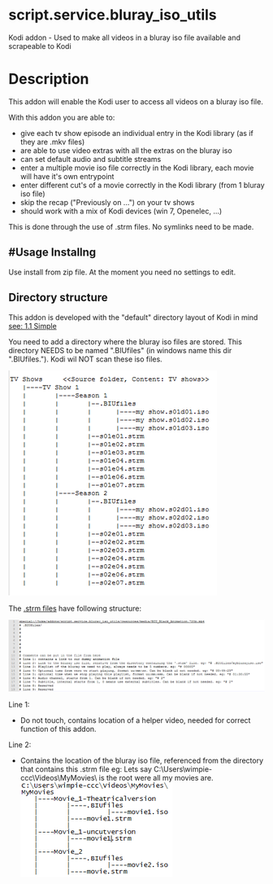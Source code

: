 # script.service.bluray_iso_utils
Kodi addon - Used to make all videos in a bluray iso file available and scrapeable to Kodi

# Description
This addon will enable the Kodi user to access all videos on a bluray iso file.

With this addon you are able to:
- give each tv show episode an individual entry in the Kodi library (as if they are .mkv files)
- are able to use video extras with all the extras on the bluray iso
- can set default audio and subtitle streams
- enter a multiple movie iso file correctly in the Kodi library, each movie will have it's own entrypoint
- enter different cut's of a movie correctly in the Kodi library (from 1 bluray iso file)
- skip the recap ("Previously on ...") on your tv shows
- should work with a mix of Kodi devices (win 7, Openelec, ...)

This is done through the use of .strm files. No symlinks need to be made. 

#Usage
Installng
-----------
Use install from zip file. At the moment you need no settings to edit.

Directory structure
--------------------
This addon is developed with the "default" directory layout of Kodi in mind  [see: 1.1 Simple](http://kodi.wiki/view/Naming_video_files/TV_shows)

You need to add a directory where the bluray iso files are stored. This directory NEEDS to be named ".BIUfiles" (in windows name this dir ".BIUfiles."). Kodi wil NOT scan these iso files. 

![alt text](https://raw.githubusercontent.com/Wimpie-ccc/helperfiles/master/TV-file-structure.png)

The [.strm files](https://github.com/Wimpie-ccc/helperfiles/blob/master/s01e01.strm) have following structure:

![alt text](https://github.com/Wimpie-ccc/helperfiles/blob/master/example.strm-file.png)

Line 1:
- Do not touch, contains location of a helper video, needed for correct function of this addon.

Line 2:
- Contains the location of the bluray iso file, referenced from the directory that contains this .strm file
eg:
Lets say C:\Users\wimpie-ccc\Videos\MyMovies\ is the root were all my movies are.
![alt text](https://github.com/Wimpie-ccc/helperfiles/blob/master/movie-file-structure.png)
